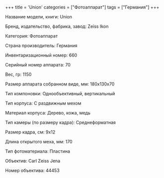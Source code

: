 +++
title = 'Union'
categories = ["Фотоаппарат"]
tags = ["Германия"]
+++

Название модели, книги: Union

Бренд, издательство, фабрика, завод: Zeiss Ikon

Категория: Фотоаппарат

Страна производитель: Германия

Инвентаризационный номер: 660

Серийный номер аппарата: 70

Вес, гр: 1150

Размер аппарата  собранном виде, мм: 180x130x70

Тип компоновки: Однообъективный, вертикальный

Тип корпуса: С раздвижным мехом

Материал корпуса: Дерево, кожа, медь

Тип камеры (по размеру кадра): Среднеформатная

Размер кадра, см: 9х12

Длина открытого меха, мм: 170

Тип фотоматериала: Пластина

Объектив: Carl Zeiss Jena

Номер объектива: 44453

